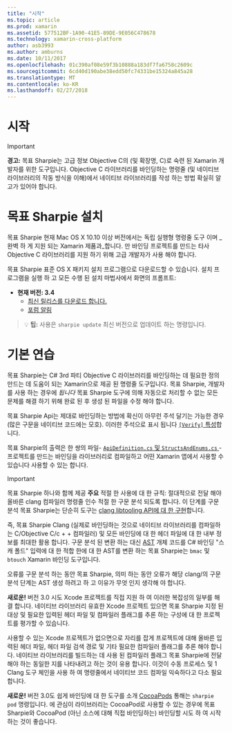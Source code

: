 ```yaml
---
title: "시작"
ms.topic: article
ms.prod: xamarin
ms.assetid: 577512BF-1A90-41E5-89DE-9E056C478678
ms.technology: xamarin-cross-platform
author: asb3993
ms.author: amburns
ms.date: 10/11/2017
ms.openlocfilehash: 01c390af08e59f3b10888a183df7fa6758c2609c
ms.sourcegitcommit: 6cd40d190abe38edd50fc74331be15324a845a28
ms.translationtype: MT
ms.contentlocale: ko-KR
ms.lasthandoff: 02/27/2018
---
```

# <a name="getting-started"></a>시작

<style type="text/css"> .terminal 파랑 {색: rgb(10,96,254);을 (를).terminal 녹색 {색: rgb(12,156,26);}.terminal 자홍 {색: rgb(152,12,103);을 (를) </style>


> [!IMPORTANT]
> **경고:** 목표 Sharpie는 고급 정보 Objective C의 (및 확장명, C)로 숙련 된 Xamarin 개발자를 위한 도구입니다. Objective C 라이브러리를 바인딩하는 명령줄 (및 네이티브 라이브러리의 작동 방식을 이해)에서 네이티브 라이브러리를 작성 하는 방법 확실히 알고가 있어야 합니다.

<a name="installing" />

# <a name="installing-objective-sharpie"></a>목표 Sharpie 설치

목표 Sharpie 현재 Mac OS X 10.10 이상 버전에서는 독립 실행형 명령줄 도구 이며 _완벽 하 게 지원 되는 Xamarin 제품과_합니다. 만 바인딩 프로젝트를 만드는 타사 Objective C 라이브러리를 지원 하기 위해 고급 개발자가 사용 해야 합니다.

목표 Sharpie 표준 OS X 패키지 설치 프로그램으로 다운로드할 수 있습니다.
설치 프로그램을 실행 하 고 모든 수행 된 설치 마법사에서 화면의 프롬프트:

- **현재 버전: 3.4**
  - [최신 릴리스를 다운로드 합니다.](https://dl.xamarin.com/objective-sharpie/ObjectiveSharpie.pkg)
  - [포럼 알림](https://forums.xamarin.com/discussion/104800/objective-sharpie-3-4)

> 💡 **팁:** 사용은 `sharpie update` 최신 버전으로 업데이트 하는 명령입니다.

# <a name="basic-walkthrough"></a>기본 연습

목표 Sharpie는 C# 3rd 파티 Objective C 라이브러리를 바인딩하는 데 필요한 정의 만드는 데 도움이 되는 Xamarin으로 제공 된 명령줄 도구입니다.
목표 Sharpie, 개발자를 사용 하는 경우에 *됩니다* 목표 Sharpie 도구에 의해 자동으로 처리할 수 없는 모든 문제를 해결 하기 위해 완료 된 후 생성 된 파일을 수정 해야 합니다.

목표 Sharpie Api는 제대로 바인딩하는 방법에 확신이 아무런 주석 달기는 가능한 경우 (많은 구문을 네이티브 코드에는 모호).
이러한 주석으로 표시 됩니다 [ `[Verify]` 특성](~/cross-platform/macios/binding/objective-sharpie/platform/verify.md)합니다.

목표 Sharpie의 출력은 한 쌍의 파일- [ `ApiDefinition.cs` 및 `StructsAndEnums.cs` ](~/cross-platform/macios/binding/objective-sharpie/platform/apidefinitions-structsandenums.md) -프로젝트를 만드는 바인딩을 라이브러리로 컴파일하고 어떤 Xamarin 앱에서 사용할 수 있습니다 사용할 수 있는 합니다.

> [!IMPORTANT]
> 목표 Sharpie 하나와 함께 제공 **주요** 적절 한 사용에 대 한 규칙: 절대적으로 전달 해야 올바른 clang 컴파일러 명령줄 인수 적절 한 구문 분석 되도록 합니다. 이 단계를 구문 분석 목표 Sharpie는 단순히 도구는 [clang libtooling API에 대 한 구현](http://clang.llvm.org/docs/LibTooling.html)합니다.

즉, 목표 Sharpie Clang (실제로 바인딩하는 것으로 네이티브 라이브러리를 컴파일하는 C/Objective C/c + + 컴파일러) 및 모든 바인딩에 대 한 헤더 파일에 대 한 내부 정보를 최대한 활용 합니다.
구문 분석 된 변환 하는 대신 [AST](http://en.wikipedia.org/wiki/Abstract_syntax_tree) 개체 코드를 C# 바인딩 "스 캐 폴드" 입력에 대 한 적합 한에 대 한 AST를 변환 하는 목표 Sharpie는 `bmac` 및 `btouch` Xamarin 바인딩 도구입니다.

오류를 구문 분석 하는 동안 목표 Sharpie, 의미 하는 동안 오류가 해당 clang/의 구문 분석 단계는 AST 생성 하려고 하 고 이유가 무엇 인지 생각해 야 합니다.

**새로운!** 버전 3.0 시도 Xcode 프로젝트를 직접 지원 하 여 이러한 복잡성의 일부를 해결 합니다. 네이티브 라이브러리 유효한 Xcode 프로젝트 있으면 목표 Sharpie 지정 된 대상 및 필요한 입력된 헤더 파일 및 컴파일러 플래그를 추론 하는 구성에 대 한 프로젝트를 평가할 수 있습니다.

사용할 수 있는 Xcode 프로젝트가 없으면으로 자리를 잡게 프로젝트에 대해 올바른 입력된 헤더 파일, 헤더 파일 검색 경로 및 기타 필요한 컴파일러 플래그를 추론 해야 합니다. 네이티브 라이브러리를 빌드하는 데 사용 된 컴파일러 플래그 목표 Sharpie에 전달 해야 하는 동일한 지를 나타내려고 하는 것이 유용 합니다. 이것이 수동 프로세스 및 1 Clang 도구 체인을 사용 하 여 명령줄에서 네이티브 코드 컴파일 익숙하다고 다소 필요 합니다.

**새로운!** 버전 3.0도 쉽게 바인딩에 대 한 도구를 소개 [CocoaPods](https://cocoapods.org) 통해는 `sharpie pod` 명령입니다.
에 관심이 라이브러리는 CocoaPod로 사용할 수 있는 경우에 목표 Sharpie와 CocoaPod (아닌 소스에 대해 직접 바인딩하는) 바인딩할 시도 하 여 시작 하는 것이 좋습니다.